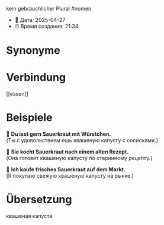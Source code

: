 kein gebräuchlicher Plural
#nomen
- 📍 Дата: 2025-04-27
- ⏰ Время создания: 21:34
# Synonyme

# Verbindung 
[[essen]]
# Beispiele
🔹 **Du isst gern Sauerkraut mit Würstchen.**  
(Ты с удовольствием ешь квашеную капусту с сосисками.)

🔹 **Sie kocht Sauerkraut nach einem alten Rezept.**  
(Она готовит квашеную капусту по старинному рецепту.)

🔹 **Ich kaufe frisches Sauerkraut auf dem Markt.**  
(Я покупаю свежую квашеную капусту на рынке.)
# Übersetzung
квашеная капуста